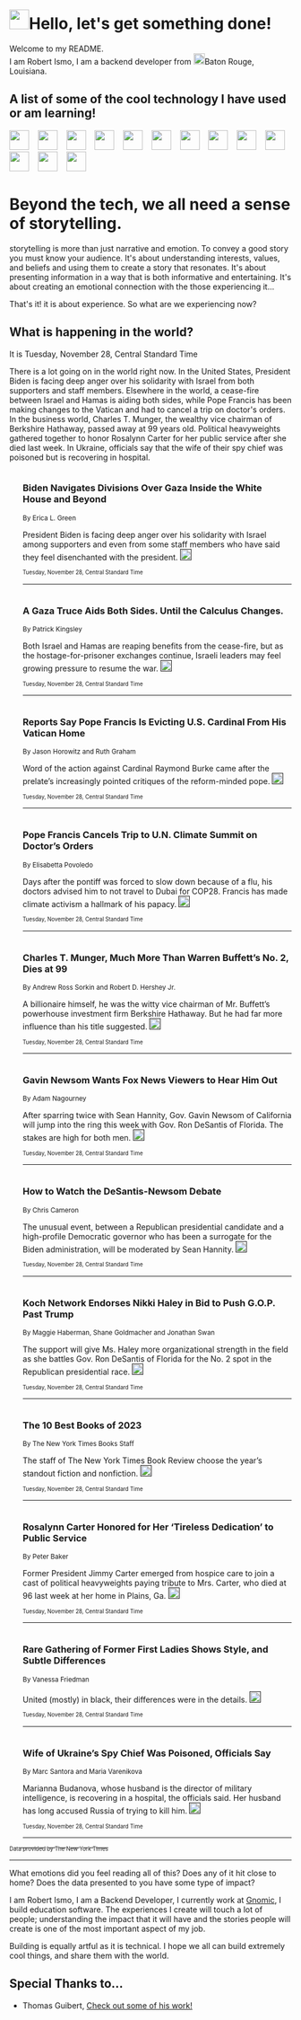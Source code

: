 <h1><img src="https://emojis.slackmojis.com/emojis/images/1643514375/3493/hot-coffee.gif?1643514375" width="35"/>Hello, let's get something done!</h1>

<p>Welcome to my README.<br/>
I am Robert Ismo, I am a backend developer from <img src="https://emojis.slackmojis.com/emojis/images/1638395689/50435/moulin_rouge.png?1638395689" width="20"/>Baton Rouge, Louisiana.</p>
<h2>A list of some of the cool technology I have used or am learning!</h2>
<p>
<img src="https://emojis.slackmojis.com/emojis/images/1643516091/21142/meow_bongotap.gif?1643516091" width="35" alt="">
<img src="https://img.shields.io/badge/Favorite%20Frontend%20Framework-SvelteKit-f83903" alt="">
<img src="https://img.shields.io/badge/Second%20Favorite-Vue-40b581" alt="">
<img src="https://img.shields.io/badge/Most%20Used%20Runtime-Nodejs-78b061" alt="">
<img src="https://emojis.slackmojis.com/emojis/images/1643517416/34482/fire.gif?1643517416" width="35" alt="">
<img src="https://img.shields.io/badge/Javascript%20But%20Better-Typescript-0078ca" alt="">
<img src="https://img.shields.io/badge/Favorite%20Language-Elixir-3e244d" alt="">
<img src="https://img.shields.io/badge/Containerize%20Everything-Docker-6ac9ef" alt="">
<img src="https://emojis.slackmojis.com/emojis/images/1643514596/5999/meow_party.gif?1643514596" width="35" alt="">
<img src="https://img.shields.io/badge/API%20Love%20Language-Graphql-de32a5" alt="">
<img src="https://img.shields.io/badge/Our%20Favorite%20Version%20Controller-Git-e94f33" alt="">
<img src="https://img.shields.io/badge/Favorite%20Database-Redis-d42d1d" alt="">
<img src="https://emojis.slackmojis.com/emojis/images/1643514559/5584/deployparrot.gif?1643514559" width="35" alt="">
<img src="https://img.shields.io/badge/Container%20Interstate-RabbitMQ-f66200" alt="">
<img src="https://img.shields.io/badge/Gotta%20Learn-Kubernetes-316adf" alt="">
<img src="https://img.shields.io/badge/Really%20Mature%20Now-WASM-654fef" alt="">
<img src="https://emojis.slackmojis.com/emojis/images/1666642497/61942/dance_vibe.gif?1666642497" width="35" alt="">
<img src="https://img.shields.io/badge/For%20My%20M1-ARM64-657d96" alt="">
<img src="https://img.shields.io/badge/Loving%20This%20So%20Much-TailwindCSS-17bcb5" alt="">
<img src="https://img.shields.io/badge/Cool%20Build%20Tool-Vite-f9cb24" alt="">
<img src="https://emojis.slackmojis.com/emojis/images/1669231376/62819/working-on-it.gif?1669231376" width="35" alt="">
<img src="https://img.shields.io/badge/Fun%20and%20Easy%20Database-MongoDB-5f8c49" alt="">
<img src="https://img.shields.io/badge/JS%20Life%20Support-NPM-c73737" alt="">
<img src="https://img.shields.io/badge/I%20Liked%20It-DynamoDB-0073b9" alt="">
<img src="https://emojis.slackmojis.com/emojis/images/1643514045/46/question.gif?1643514045" width="35" alt="">
<img src="https://img.shields.io/badge/cool-React-60d6f9" alt="">
<img src="https://img.shields.io/badge/Future%20Big%20Project-Lambda-f37e00" alt="">
<img src="https://img.shields.io/badge/NPM%20But%20Better-PNPM-f1aa07" alt="">
<img src="https://emojis.slackmojis.com/emojis/images/1643514943/9662/fbwow.gif?1643514943" width="35" alt="">
<img src="https://img.shields.io/badge/First%20Language-C-662079" alt="">
<img src="https://img.shields.io/badge/Where%20I%20Deploy%20Frontend-Vercel-000000" alt="">
<img src="https://img.shields.io/badge/Who%20Does%20not%20Want%20an%20App-Swift-f9492a" alt="">
<img src="https://emojis.slackmojis.com/emojis/images/1643514058/151/javascript.png?1643514058" width="35" alt="">
<img src="https://img.shields.io/badge/cool-Python-fbd542" alt="">
<img src="https://img.shields.io/badge/Favorite%20Something-Stripe-656cdc" alt="">
<img src="https://img.shields.io/badge/Of%20Course-HTML5-ed6327" alt="">
<img src="https://emojis.slackmojis.com/emojis/images/1660415405/60731/bomb.gif?1660415405" width="35" alt="">
<img src="https://img.shields.io/badge/hate-CSS-2964ec" alt="">
<img src="https://img.shields.io/badge/Learning-CircleCI-141215" alt="">
<img src="https://img.shields.io/badge/Learning-Rust-fbbb3b" alt="">
<img src="https://emojis.slackmojis.com/emojis/images/1660415397/60712/writing-hand.gif?1660415397" width="35" alt="">
<img src="https://img.shields.io/badge/Dev%20Browser%20of%20Choice-Firefox-cc4e26" alt="">
<img src="https://img.shields.io/badge/Recoverying%20From%20Windows-UNIX-1781e3" alt="">
<img src="https://img.shields.io/badge/LOVE-LogSeq-90c1c2" alt="">
<img src="https://emojis.slackmojis.com/emojis/images/1643514066/223/kirby.gif?1643514066" width="35" alt="">
<img src="https://img.shields.io/badge/Daily%20Driver-MacOS-e6e6e8" alt="">
<img src="https://img.shields.io/badge/Git%20Server-Github-000000" alt="">
<img src="https://img.shields.io/badge/enjoyable-EC2-f17428" alt="">
<img src="https://emojis.slackmojis.com/emojis/images/1643514239/2069/excited.gif?1643514239" width="35" alt="">
</p>
<h1>Beyond the tech, we all need a sense of storytelling.</h1>
<p>storytelling is more than just narrative and emotion. To convey a good story you must know your audience. It's about understanding interests, values, and beliefs and using them to create a story that resonates. It's about presenting information in a way that is both informative and entertaining. It's about creating an emotional connection with the those experiencing it...</p>
<p>That's it! it is about experience. So what are we experiencing now?</p>
<h2>What is happening in the world?</h2>
<p>It is Tuesday, November 28, Central Standard Time</p>
<p>
There is a lot going on in the world right now. In the United States, President Biden is facing deep anger over his solidarity with Israel from both supporters and staff members. Elsewhere in the world, a cease-fire between Israel and Hamas is aiding both sides, while Pope Francis has been making changes to the Vatican and had to cancel a trip on doctor&#39;s orders. In the business world, Charles T. Munger, the wealthy vice chairman of Berkshire Hathaway, passed away at 99 years old. Political heavyweights gathered together to honor Rosalynn Carter for her public service after she died last week. In Ukraine, officials say that the wife of their spy chief was poisoned but is recovering in hospital.</p>
<ol>
<img src="https://img.shields.io/badge/-us-blue" alt="">
<h3>Biden Navigates Divisions Over Gaza Inside the White House and Beyond</h3>
<sub>By Erica L. Green</sub>
<p>President Biden is facing deep anger over his solidarity with Israel among supporters and even from some staff members who have said they feel disenchanted with the president.  <a href=""><img src="https://developer.nytimes.com/files/poweredby_nytimes_30b.png?v=1583354208352" height="20"></a></p>
<sub><sub>Tuesday, November 28, Central Standard Time</sub></sub>
<hr/>
<img src="https://img.shields.io/badge/-world-blue" alt="">
<h3>A Gaza Truce Aids Both Sides. Until the Calculus Changes.</h3>
<sub>By Patrick Kingsley</sub>
<p>Both Israel and Hamas are reaping benefits from the cease-fire, but as the hostage-for-prisoner exchanges continue, Israeli leaders may feel growing pressure to resume the war.  <a href=""><img src="https://developer.nytimes.com/files/poweredby_nytimes_30b.png?v=1583354208352" height="20"></a></p>
<sub><sub>Tuesday, November 28, Central Standard Time</sub></sub>
<hr/>
<img src="https://img.shields.io/badge/-world-blue" alt="">
<h3>Reports Say Pope Francis Is Evicting U.S. Cardinal From His Vatican Home</h3>
<sub>By Jason Horowitz and Ruth Graham</sub>
<p>Word of the action against Cardinal Raymond Burke came after the prelate’s increasingly pointed critiques of the reform-minded pope.  <a href=""><img src="https://developer.nytimes.com/files/poweredby_nytimes_30b.png?v=1583354208352" height="20"></a></p>
<sub><sub>Tuesday, November 28, Central Standard Time</sub></sub>
<hr/>
<img src="https://img.shields.io/badge/-world-blue" alt="">
<h3>Pope Francis Cancels Trip to U.N. Climate Summit on Doctor’s Orders</h3>
<sub>By Elisabetta Povoledo</sub>
<p>Days after the pontiff was forced to slow down because of a flu, his doctors advised him to not travel to Dubai for COP28. Francis has made climate activism a hallmark of his papacy.  <a href=""><img src="https://developer.nytimes.com/files/poweredby_nytimes_30b.png?v=1583354208352" height="20"></a></p>
<sub><sub>Tuesday, November 28, Central Standard Time</sub></sub>
<hr/>
<img src="https://img.shields.io/badge/-business-blue" alt="">
<h3>Charles T. Munger, Much More Than Warren Buffett’s No. 2, Dies at 99</h3>
<sub>By Andrew Ross Sorkin and Robert D. Hershey Jr.</sub>
<p>A billionaire himself, he was the witty vice chairman of Mr. Buffett’s powerhouse investment firm Berkshire Hathaway. But he had far more influence than his title suggested.  <a href=""><img src="https://developer.nytimes.com/files/poweredby_nytimes_30b.png?v=1583354208352" height="20"></a></p>
<sub><sub>Tuesday, November 28, Central Standard Time</sub></sub>
<hr/>
<img src="https://img.shields.io/badge/-us-blue" alt="">
<h3>Gavin Newsom Wants Fox News Viewers to Hear Him Out</h3>
<sub>By Adam Nagourney</sub>
<p>After sparring twice with Sean Hannity, Gov. Gavin Newsom of California will jump into the ring this week with Gov. Ron DeSantis of Florida. The stakes are high for both men.  <a href=""><img src="https://developer.nytimes.com/files/poweredby_nytimes_30b.png?v=1583354208352" height="20"></a></p>
<sub><sub>Tuesday, November 28, Central Standard Time</sub></sub>
<hr/>
<img src="https://img.shields.io/badge/-us-blue" alt="">
<h3>How to Watch the DeSantis-Newsom Debate</h3>
<sub>By Chris Cameron</sub>
<p>The unusual event, between a Republican presidential candidate and a high-profile Democratic governor who has been a surrogate for the Biden administration, will be moderated by Sean Hannity.  <a href=""><img src="https://developer.nytimes.com/files/poweredby_nytimes_30b.png?v=1583354208352" height="20"></a></p>
<sub><sub>Tuesday, November 28, Central Standard Time</sub></sub>
<hr/>
<img src="https://img.shields.io/badge/-us-blue" alt="">
<h3>Koch Network Endorses Nikki Haley in Bid to Push G.O.P. Past Trump</h3>
<sub>By Maggie Haberman, Shane Goldmacher and Jonathan Swan</sub>
<p>The support will give Ms. Haley more organizational strength in the field as she battles Gov. Ron DeSantis of Florida for the No. 2 spot in the Republican presidential race.  <a href=""><img src="https://developer.nytimes.com/files/poweredby_nytimes_30b.png?v=1583354208352" height="20"></a></p>
<sub><sub>Tuesday, November 28, Central Standard Time</sub></sub>
<hr/>
<img src="https://img.shields.io/badge/-books-blue" alt="">
<h3>The 10 Best Books of 2023</h3>
<sub>By The New York Times Books Staff</sub>
<p>The staff of The New York Times Book Review choose the year’s standout fiction and nonfiction.  <a href=""><img src="https://developer.nytimes.com/files/poweredby_nytimes_30b.png?v=1583354208352" height="20"></a></p>
<sub><sub>Tuesday, November 28, Central Standard Time</sub></sub>
<hr/>
<img src="https://img.shields.io/badge/-us-blue" alt="">
<h3>Rosalynn Carter Honored for Her ‘Tireless Dedication’ to Public Service</h3>
<sub>By Peter Baker</sub>
<p>Former President Jimmy Carter emerged from hospice care to join a cast of political heavyweights paying tribute to Mrs. Carter, who died at 96 last week at her home in Plains, Ga.  <a href=""><img src="https://developer.nytimes.com/files/poweredby_nytimes_30b.png?v=1583354208352" height="20"></a></p>
<sub><sub>Tuesday, November 28, Central Standard Time</sub></sub>
<hr/>
<img src="https://img.shields.io/badge/-style-blue" alt="">
<h3>Rare Gathering of Former First Ladies Shows Style, and Subtle Differences</h3>
<sub>By Vanessa Friedman</sub>
<p>United (mostly) in black, their differences were in the details.  <a href=""><img src="https://developer.nytimes.com/files/poweredby_nytimes_30b.png?v=1583354208352" height="20"></a></p>
<sub><sub>Tuesday, November 28, Central Standard Time</sub></sub>
<hr/>
<img src="https://img.shields.io/badge/-world-blue" alt="">
<h3>Wife of Ukraine’s Spy Chief Was Poisoned, Officials Say</h3>
<sub>By Marc Santora and Maria Varenikova</sub>
<p>Marianna Budanova, whose husband is the director of military intelligence, is recovering in a hospital, the officials said. Her husband has long accused Russia of trying to kill him.  <a href=""><img src="https://developer.nytimes.com/files/poweredby_nytimes_30b.png?v=1583354208352" height="20"></a></p>
<sub><sub>Tuesday, November 28, Central Standard Time</sub></sub>
<hr/>
</ol>
<a href="https://developer.nytimes.com"><sub><sub>Data provided by The New York Times</sub></sub></a>
<hr/>
<p>What emotions did you feel reading all of this? Does any of it hit close to home? Does the data presented to you have some type of impact?</p>
<p>I am Robert Ismo, I am a Backend Developer, I currently work at <a href="https://gnomic.education/">Gnomic</a>, I build education software. The experiences I create will touch a lot of people; understanding the impact that it will have and the stories people will create is one of the most important aspect of my job.</p>
<p>Building is equally artful as it is technical. I hope we all can build extremely cool things, and share them with the world.</p>
<h2>Special Thanks to...</h2>
<ul>
<li>Thomas Guibert, <a href="https://github.com/thmsgbrt/thmsgbrt">Check out some of his work!</a></li>
</ul>